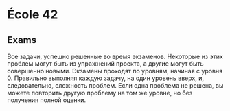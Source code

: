 # École 42

## Exams

Все задачи, успешно решенные во время экзаменов.
Некоторые из этих проблем могут быть из упражнений проекта, а другие могут
быть совершенно новыми. 
Экзамены проходят по уровням, начиная с уровня 0.
Правильно выполняя каждую задачу, на один уровень вверх, и, следовательно,
сложность проблем. Если одна проблема не решена, вы можете повторить другую
проблему на том же уровне, но без получения полной оценки.

